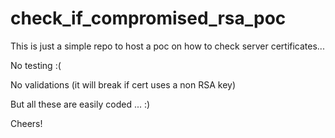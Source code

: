 # check_if_compromised_rsa_poc

This is just a simple repo to host a poc on how to check server certificates... 

No testing :( 

No validations (it will break if cert uses a non RSA key)

But all these are easily coded ... :) 

Cheers!
